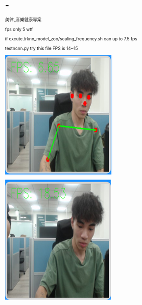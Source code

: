 # -
美律_音樂健康專案

fps only 5 wtf

if excute /rknn_model_zoo/scaling_frequency.sh can up to 7.5 fps

testncnn.py try this file FPS is 14~15

![image info](withaimodel.png "withaimodel")

![image info](withoutAImodel.png "withoutAImodel")
